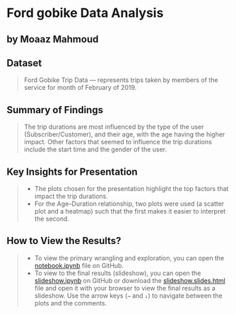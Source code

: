 # Ford gobike Data Analysis
## by Moaaz Mahmoud


## Dataset

> Ford Gobike Trip Data — represents trips taken by members of the service for month of February of 2019.

## Summary of Findings

> The trip durations are most influenced by the type of the user (Subscriber/Customer), and their age, with the age having the higher impact. Other factors that seemed to influence the trip durations include the start time and the gender of the user.


## Key Insights for Presentation

> - The plots chosen for the presentation highlight the top factors that impact the trip durations. 
> - For the Age–Duration relationship, two plots were used (a scatter plot and a heatmap) such that the first makes it easier to interpret the second.


## How to View the Results?

> - To view the primary wrangling and exploration, you can open the [notebook.ipynb](https://github.com/Moaaz-Mahmoud/Ford-Gobike-Data-Analysis/blob/master/notebook.ipynb) file on GitHub.
> - To view to the final results (slideshow), you can open the [slideshow.ipynb](https://github.com/Moaaz-Mahmoud/Ford-Gobike-Data-Analysis/blob/master/slideshow.ipynb) on GitHub or download the [slideshow.slides.html](https://github.com/Moaaz-Mahmoud/Ford-Gobike-Data-Analysis/blob/master/slideshow.slides.html) file and open it with your browser to view the final results as a slideshow. Use the arrow keys (`→` and `↓`) to navigate between the plots and the comments.
